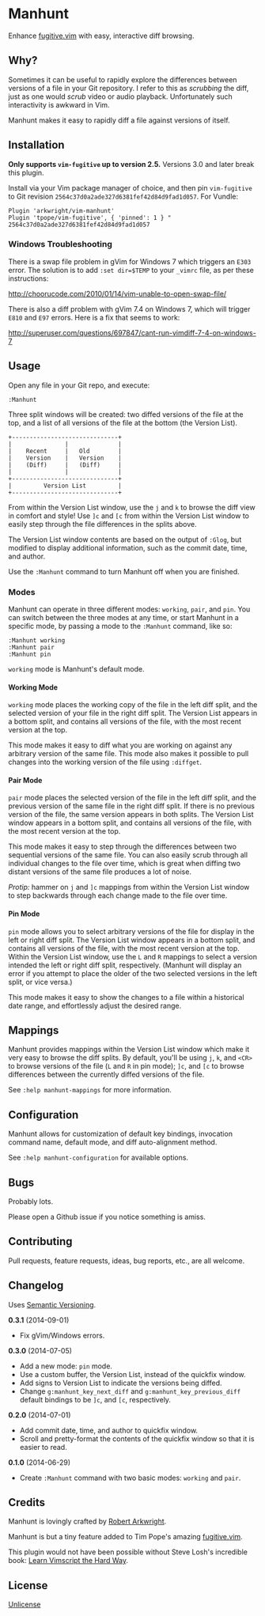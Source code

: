 # Manhunt

Enhance [fugitive.vim](https://github.com/tpope/vim-fugitive) with easy,
interactive diff browsing.

## Why?

Sometimes it can be useful to rapidly explore the differences between versions
of a file in your Git repository. I refer to this as _scrubbing_ the diff,
just as one would _scrub_ video or audio playback. Unfortunately such
interactivity is awkward in Vim.

Manhunt makes it easy to rapidly diff a file against versions of itself.

## Installation

**Only supports `vim-fugitive` up to version 2.5.** Versions 3.0 and later
break this plugin.

Install via your Vim package manager of choice, and then pin `vim-fugitive` to
Git revision `2564c37d0a2ade327d6381fef42d84d9fad1d057`. For Vundle:

```
Plugin 'arkwright/vim-manhunt'
Plugin 'tpope/vim-fugitive', { 'pinned': 1 } " 2564c37d0a2ade327d6381fef42d84d9fad1d057
```

### Windows Troubleshooting

There is a swap file problem in gVim for Windows 7 which triggers an `E303`
error. The solution is to add `:set dir=$TEMP` to your `_vimrc` file, as per
these instructions:

http://choorucode.com/2010/01/14/vim-unable-to-open-swap-file/

There is also a diff problem with gVim 7.4 on Windows 7, which will trigger
`E810` and `E97` errors. Here is a fix that seems to work:

http://superuser.com/questions/697847/cant-run-vimdiff-7-4-on-windows-7

## Usage

Open any file in your Git repo, and execute:

    :Manhunt

Three split windows will be created: two diffed versions of the file at the
top, and a list of all versions of the file at the bottom (the Version List).

    +------------------------------+
    |               |              |
    |    Recent     |   Old        |
    |    Version    |   Version    |
    |    (Diff)     |   (Diff)     |
    |               |              |
    +------------------------------+
    |         Version List         |
    +------------------------------+

From within the Version List window, use the `j` and `k` to browse the diff
view in comfort and style! Use `]c` and `[c` from within the Version List
window to easily step through the file differences in the splits above.

The Version List window contents are based on the output of `:Glog`, but
modified to display additional information, such as the commit date, time, and
author.

Use the `:Manhunt` command to turn Manhunt off when you are finished.

### Modes

Manhunt can operate in three different modes: `working`, `pair`, and `pin`.
You can switch between the three modes at any time, or start Manhunt in a
specific mode, by passing a mode to the `:Manhunt` command, like so:

    :Manhunt working
    :Manhunt pair
    :Manhunt pin

`working` mode is Manhunt's default mode.

#### Working Mode

`working` mode places the working copy of the file in the left diff split, and
the selected version of your file in the right diff split. The Version List
appears in a bottom split, and contains all versions of the file, with the
most recent version at the top.

This mode makes it easy to diff what you are working on against any arbitrary
version of the same file. This mode also makes it possible to pull changes
into the working version of the file using `:diffget`.

#### Pair Mode

`pair` mode places the selected version of the file in the left diff split,
and the previous version of the same file in the right diff split. If there is
no previous version of the file, the same version appears in both splits. The
Version List window appears in a bottom split, and contains all versions of
the file, with the most recent version at the top.

This mode makes it easy to step through the differences between two sequential
versions of the same file. You can also easily scrub through all individual
changes to the file over time, which is great when diffing two distant
versions of the same file produces a lot of noise.

_Protip:_ hammer on `j` and `]c` mappings from within the Version List window
to step backwards through each change made to the file over time.

#### Pin Mode

`pin` mode allows you to select arbitrary versions of the file for display in
the left or right diff split. The Version List window appears in a bottom
split, and contains all versions of the file, with the most recent version at
the top. Within the Version List window, use the `L` and `R` mappings to
select a version intended the left or right diff split, respectively. (Manhunt
will display an error if you attempt to place the older of the two selected
versions in the left split, or vice versa.)

This mode makes it easy to show the changes to a file within a historical
date range, and effortlessly adjust the desired range.

## Mappings

Manhunt provides mappings within the Version List window which make it very
easy to browse the diff splits. By default, you'll be using `j`, `k`, and
`<CR>` to browse versions of the file (`L` and `R` in pin mode); `]c`, and
`[c` to browse differences between the currently diffed versions of the file.

See `:help manhunt-mappings` for more information.

## Configuration

Manhunt allows for customization of default key bindings, invocation command
name, default mode, and diff auto-alignment method.

See `:help manhunt-configuration` for available options.

## Bugs

Probably lots.

Please open a Github issue if you notice something is amiss.

## Contributing

Pull requests, feature requests, ideas, bug reports, etc., are all welcome.

## Changelog

Uses [Semantic Versioning](http://semver.org/).

**0.3.1** (2014-09-01)

* Fix gVim/Windows errors.

**0.3.0** (2014-07-05)

* Add a new mode: `pin` mode.
* Use a custom buffer, the Version List, instead of the quickfix window.
* Add signs to Version List to indicate the versions being diffed.
* Change `g:manhunt_key_next_diff` and `g:manhunt_key_previous_diff` default
  bindings to be `]c`, and `[c`, respectively.

**0.2.0** (2014-07-01)

* Add commit date, time, and author to quickfix window.
* Scroll and pretty-format the contents of the quickfix window so that it is
  easier to read.

**0.1.0** (2014-06-29)

* Create `:Manhunt` command with two basic modes: `working` and `pair`.

## Credits

Manhunt is lovingly crafted by [Robert
Arkwright](https://github.com/arkwright).

Manhunt is but a tiny feature added to Tim Pope's amazing
[fugitive.vim](https://github.com/tpope/vim-fugitive).

This plugin would not have been possible without Steve Losh's incredible book:
[Learn Vimscript the Hard
Way](http://learnvimscriptthehardway.stevelosh.com/).

## License

[Unlicense](http://unlicense.org/)
